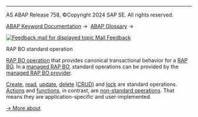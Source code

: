   

* * *

AS ABAP Release 758, ©Copyright 2024 SAP SE. All rights reserved.

[ABAP Keyword Documentation](https://help.sap.com/doc/abapdocu_758_index_htm/7.58/en-US/abenabap.htm) →  [ABAP Glossary](https://help.sap.com/doc/abapdocu_758_index_htm/7.58/en-US/abenabap_glossary.htm) → 

 [![](Mail.gif?object=Mail.gif "Feedback mail for displayed topic") Mail Feedback](mailto:f1_help@sap.com?subject=Feedback%20on%20ABAP%20Documentation&body=Document:%20RAP%20BO%20standard%20operation%2C%20ABENRAP_STANDARD_OPERATION_GLOSRY%2C%20758%0D%0A%0D%0AError:%0D%0A%0D%0A%0D%0A%0D%0ASuggestion%20for%20improvement:)

RAP BO standard operation

[RAP BO operation](https://help.sap.com/doc/abapdocu_758_index_htm/7.58/en-US/abenrap_bo_operation_glosry.htm "Glossary Entry") that provides canonical transactional behavior for a [RAP BO](https://help.sap.com/doc/abapdocu_758_index_htm/7.58/en-US/abenrap_bo_glosry.htm "Glossary Entry"). In a [managed RAP BO](https://help.sap.com/doc/abapdocu_758_index_htm/7.58/en-US/abenmanaged_rap_bo_glosry.htm "Glossary Entry"), standard operations can be provided by the [managed RAP BO provider](https://help.sap.com/doc/abapdocu_758_index_htm/7.58/en-US/abenmanaged_rap_bo_prov_glosry.htm "Glossary Entry").

[Create](https://help.sap.com/doc/abapdocu_758_index_htm/7.58/en-US/abenrap_create_operation_glosry.htm "Glossary Entry"), [read](https://help.sap.com/doc/abapdocu_758_index_htm/7.58/en-US/abenrap_read_operation_glosry.htm "Glossary Entry"), [update](https://help.sap.com/doc/abapdocu_758_index_htm/7.58/en-US/abenrap_update_operation_glosry.htm "Glossary Entry"), [delete](https://help.sap.com/doc/abapdocu_758_index_htm/7.58/en-US/abenrap_delete_operation_glosry.htm "Glossary Entry") ([CRUD](https://help.sap.com/doc/abapdocu_758_index_htm/7.58/en-US/abencrud_glosry.htm "Glossary Entry")) and [lock](https://help.sap.com/doc/abapdocu_758_index_htm/7.58/en-US/abenlock_operation_glosry.htm "Glossary Entry") are standard operations. [Actions](https://help.sap.com/doc/abapdocu_758_index_htm/7.58/en-US/abenrap_action_glosry.htm "Glossary Entry") and [functions](https://help.sap.com/doc/abapdocu_758_index_htm/7.58/en-US/abenrap_function_glosry.htm "Glossary Entry"), in contrast, are [non-standard operations](https://help.sap.com/doc/abapdocu_758_index_htm/7.58/en-US/abenrap_nstandard_operation_glosry.htm "Glossary Entry"). That means they are application-specific and user-implemented.

[→ More about](https://help.sap.com/doc/abapdocu_758_index_htm/7.58/en-US/abenbdl_standard_operations.htm)